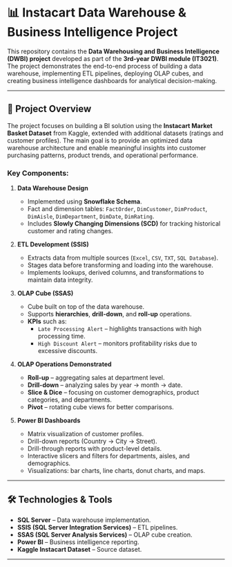 # 📊 Instacart Data Warehouse & Business Intelligence Project

This repository contains the **Data Warehousing and Business Intelligence (DWBI) project** developed as part of the **3rd-year DWBI module (IT3021)**. The project demonstrates the end-to-end process of building a data warehouse, implementing ETL pipelines, deploying OLAP cubes, and creating business intelligence dashboards for analytical decision-making.

---

## 🚀 Project Overview
The project focuses on building a BI solution using the **Instacart Market Basket Dataset** from Kaggle, extended with additional datasets (ratings and customer profiles). The main goal is to provide an optimized data warehouse architecture and enable meaningful insights into customer purchasing patterns, product trends, and operational performance.

### Key Components:
1. **Data Warehouse Design**
   - Implemented using **Snowflake Schema**.
   - Fact and dimension tables: `FactOrder`, `DimCustomer`, `DimProduct`, `DimAisle`, `DimDepartment`, `DimDate`, `DimRating`.
   - Includes **Slowly Changing Dimensions (SCD)** for tracking historical customer and rating changes.

2. **ETL Development (SSIS)**
   - Extracts data from multiple sources (`Excel`, `CSV`, `TXT`, `SQL Database`).
   - Stages data before transforming and loading into the warehouse.
   - Implements lookups, derived columns, and transformations to maintain data integrity.

3. **OLAP Cube (SSAS)**
   - Cube built on top of the data warehouse.
   - Supports **hierarchies**, **drill-down**, and **roll-up** operations.
   - **KPIs** such as:
     - `Late Processing Alert` – highlights transactions with high processing time.
     - `High Discount Alert` – monitors profitability risks due to excessive discounts.

4. **OLAP Operations Demonstrated**
   - **Roll-up** – aggregating sales at department level.
   - **Drill-down** – analyzing sales by year → month → date.
   - **Slice & Dice** – focusing on customer demographics, product categories, and departments.
   - **Pivot** – rotating cube views for better comparisons.

5. **Power BI Dashboards**
   - Matrix visualization of customer profiles.
   - Drill-down reports (Country → City → Street).
   - Drill-through reports with product-level details.
   - Interactive slicers and filters for departments, aisles, and demographics.
   - Visualizations: bar charts, line charts, donut charts, and maps.

---

## 🛠️ Technologies & Tools
- **SQL Server** – Data warehouse implementation.
- **SSIS (SQL Server Integration Services)** – ETL pipelines.
- **SSAS (SQL Server Analysis Services)** – OLAP cube creation.
- **Power BI** – Business intelligence reporting.
- **Kaggle Instacart Dataset** – Source dataset.

---
